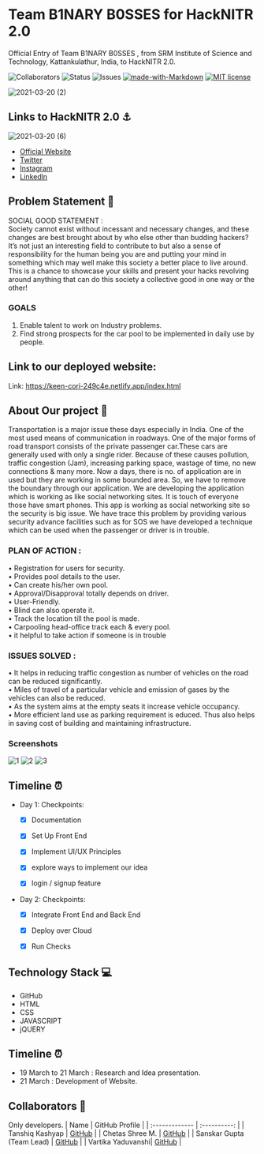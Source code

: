 # Team B1NARY B0SSES for HackNITR 2.0

Official Entry of Team B1NARY B0SSES , from SRM Institute of Science and Technology, Kattankulathur, India, to HackNITR 2.0. <br>

![Collaborators](https://img.shields.io/badge/collaborators-4-red)
![Status](https://img.shields.io/badge/status-done-green)
![Issues](https://img.shields.io/badge/issues-0-blue)
[![made-with-Markdown](https://img.shields.io/badge/Made%20with-Markdown-1f425f.svg)](http://commonmark.org)
[![MIT license](https://img.shields.io/badge/License-MIT-blue.svg)](https://lbesson.mit-license.org/) 

![2021-03-20 (2)](https://user-images.githubusercontent.com/75165587/111859926-46112700-896a-11eb-85e5-f779c4376c15.png)

## Links to HackNITR 2.0 ⚓

![2021-03-20 (6)](https://user-images.githubusercontent.com/75165587/111860070-0a2a9180-896b-11eb-8dab-a7487a318afa.png)
- [Official Website]( https://hacknitr.tech/)
- [Twitter]( https://twitter.com/hacknitr?s=09)
- [Instagram]( https://instagram.com/hacknitr?igshid=q4c47m1kolyz)
- [Linkedln]( https://www.linkedin.com/company/hacknitr)



## Problem Statement 🚧
SOCIAL GOOD STATEMENT : <br>
Society cannot exist without incessant and necessary changes, and these changes are best brought about by who else other than budding hackers? It’s not just an interesting field to contribute to but also a sense of responsibility for the human being you are and putting your mind in something which may well make this society a better place to live around. This is a chance to showcase your skills and present your hacks revolving around anything that can do this society a collective good in one way or the other!


### GOALS
1. Enable talent to work on Industry problems.
2. Find strong prospects for the car pool to be implemented in daily use by people.

## **Link to our deployed website:** 
Link:  https://keen-cori-249c4e.netlify.app/index.html

## About Our project 🔧

Transportation is a major issue these days especially in India. One of the most used means of communication in roadways. One of the major forms of road transport consists of the private passenger car.These cars are generally used with only a single rider. Because of these causes pollution, traffic congestion (Jam), increasing parking space, wastage of time, no new connections & many more. Now a days, there is no. of application are in used but they are working in some bounded area. So, we have to remove the boundary through our application. We are developing the application which is working as like social networking sites. It is touch of everyone those have smart phones. This app is working as social networking site so the security is big issue. We have trace this problem by providing various security advance facilities such as for SOS we have developed a technique which can be used when the passenger or driver is in trouble.

### PLAN OF ACTION : 
• Registration for users for security. <br>
• Provides pool details to the user. <br>
• Can create his/her own pool. <br>
• Approval/Disapproval totally depends on driver. <br>
• User-Friendly. <br>
• Blind can also operate it. <br>
• Track the location till the pool is made. <br>
• Carpooling head-office track each & every pool. <br>
• it helpful to take action if someone is in trouble <br>

### ISSUES SOLVED : 
• It helps in reducing traffic congestion as number of vehicles on the road can be reduced significantly. <br>
• Miles of travel of a particular vehicle and emission of gases by the vehicles can also be reduced. <br>
• As the system aims at the empty seats it increase vehicle occupancy. <br>
• More efficient land use as parking requirement is educed. Thus also helps in saving cost of building and maintaining infrastructure. <br>


### Screenshots
![1](https://user-images.githubusercontent.com/75165587/111880399-4ee91380-89d1-11eb-97a5-2617519b5c7d.jpeg)
![2](https://user-images.githubusercontent.com/75165587/111880403-60cab680-89d1-11eb-989c-de20b1a8bf96.jpeg)
![3](https://user-images.githubusercontent.com/75165587/111880652-c66b7280-89d2-11eb-9ee6-d78054ee2975.jpeg)



## Timeline ⏰

- Day 1: Checkpoints:
   - [x] Documentation
   - [x] Set Up Front End
   - [x] Implement UI/UX Principles
   - [x] explore ways to implement our idea
   - [x]  login / signup feature

   
- Day 2: Checkpoints:
   - [x] Integrate Front End and Back End
   - [x] Deploy over Cloud
   - [x] Run Checks


## Technology Stack 💻

- GitHub
- HTML
- CSS
- JAVASCRIPT
- jQUERY

## Timeline ⏰
* 19 March to 21 March : Research and Idea presentation.
* 21 March : Development of Website.


## Collaborators 🤖

Only developers.
| Name      | GitHub Profile     |
| :------------- | :----------: |
|  Tanshiq Kashyap | [GitHub]( https://github.com/Tanishq2505) |
|  Chetas Shree M.   | [GitHub](https://github.com/ChetasShree ) |
|  Sanskar Gupta (Team Lead) | [GitHub]( https://github.com/sanskar0901) |
|  Vartika Yaduvanshi| [GitHub]( https://github.com/Vartika511) |

